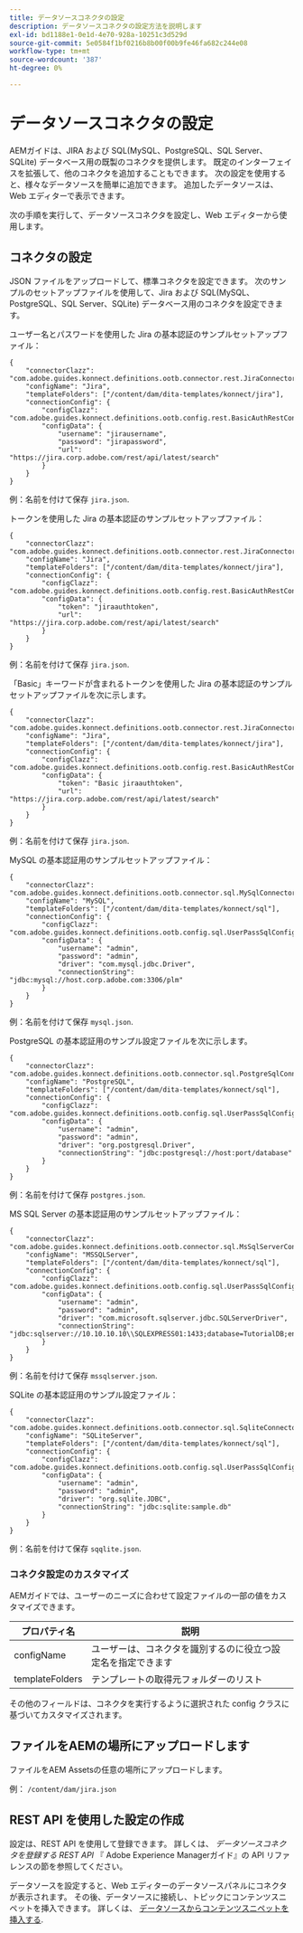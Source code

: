 ```yaml
---
title: データソースコネクタの設定
description: データソースコネクタの設定方法を説明します
exl-id: bd1188e1-0e1d-4e70-928a-10251c3d529d
source-git-commit: 5e0584f1bf0216b8b00f00b9fe46fa682c244e08
workflow-type: tm+mt
source-wordcount: '387'
ht-degree: 0%

---
```


# データソースコネクタの設定

AEMガイドは、JIRA および SQL(MySQL、PostgreSQL、SQL Server、SQLite) データベース用の既製のコネクタを提供します。 既定のインターフェイスを拡張して、他のコネクタを追加することもできます。 次の設定を使用すると、様々なデータソースを簡単に追加できます。 追加したデータソースは、Web エディターで表示できます。

次の手順を実行して、データソースコネクタを設定し、Web エディターから使用します。

## コネクタの設定

JSON ファイルをアップロードして、標準コネクタを設定できます。 次のサンプルのセットアップファイルを使用して、Jira および SQL(MySQL、PostgreSQL、SQL Server、SQLite) データベース用のコネクタを設定できます。

ユーザー名とパスワードを使用した Jira の基本認証のサンプルセットアップファイル：

```
{
	"connectorClazz": "com.adobe.guides.konnect.definitions.ootb.connector.rest.JiraConnector",
	"configName": "Jira",
	"templateFolders": ["/content/dam/dita-templates/konnect/jira"],
	"connectionConfig": {
		"configClazz": "com.adobe.guides.konnect.definitions.ootb.config.rest.BasicAuthRestConfig",
		"configData": {
			"username": "jirausername",
			"password": "jirapassword",
			"url": "https://jira.corp.adobe.com/rest/api/latest/search"
		}
	}
}
```

例：名前を付けて保存 `jira.json`.

トークンを使用した Jira の基本認証のサンプルセットアップファイル：

```
{
	"connectorClazz": "com.adobe.guides.konnect.definitions.ootb.connector.rest.JiraConnector",
	"configName": "Jira",
	"templateFolders": ["/content/dam/dita-templates/konnect/jira"],
	"connectionConfig": {
		"configClazz": "com.adobe.guides.konnect.definitions.ootb.config.rest.BasicAuthRestConfig",
		"configData": {
			"token": "jiraauthtoken",
			"url": "https://jira.corp.adobe.com/rest/api/latest/search"
		}
	}
}
```

例：名前を付けて保存 `jira.json`.

「Basic」キーワードが含まれるトークンを使用した Jira の基本認証のサンプルセットアップファイルを次に示します。

```
{
	"connectorClazz": "com.adobe.guides.konnect.definitions.ootb.connector.rest.JiraConnector",
	"configName": "Jira",
	"templateFolders": ["/content/dam/dita-templates/konnect/jira"],
	"connectionConfig": {
		"configClazz": "com.adobe.guides.konnect.definitions.ootb.config.rest.BasicAuthRestConfig",
		"configData": {
			"token": "Basic jiraauthtoken",
			"url": "https://jira.corp.adobe.com/rest/api/latest/search"
		}
	}
}
```

例：名前を付けて保存 `jira.json`.

MySQL の基本認証用のサンプルセットアップファイル：

```
{
	"connectorClazz": "com.adobe.guides.konnect.definitions.ootb.connector.sql.MySqlConnector",
	"configName": "MySQL",
	"templateFolders": ["/content/dam/dita-templates/konnect/sql"],
	"connectionConfig": {
		"configClazz": "com.adobe.guides.konnect.definitions.ootb.config.sql.UserPassSqlConfig",
		"configData": {
			"username": "admin",
			"password": "admin",
			"driver": "com.mysql.jdbc.Driver",
			"connectionString": "jdbc:mysql://host.corp.adobe.com:3306/plm"
		}
	}
}
```

例：名前を付けて保存 `mysql.json`.

PostgreSQL の基本認証用のサンプル設定ファイルを次に示します。

```
{
	"connectorClazz": "com.adobe.guides.konnect.definitions.ootb.connector.sql.PostgreSqlConnector",
	"configName": "PostgreSQL",
	"templateFolders": ["/content/dam/dita-templates/konnect/sql"],
	"connectionConfig": {
		"configClazz": "com.adobe.guides.konnect.definitions.ootb.config.sql.UserPassSqlConfig",
		"configData": {
			"username": "admin",
			"password": "admin",
			"driver": "org.postgresql.Driver",
			"connectionString": "jdbc:postgresql://host:port/database"
		}
	}
}
```

例：名前を付けて保存 `postgres.json`.

MS SQL Server の基本認証用のサンプルセットアップファイル：

```
{
	"connectorClazz": "com.adobe.guides.konnect.definitions.ootb.connector.sql.MsSqlServerConnector",
	"configName": "MSSQLServer",
	"templateFolders": ["/content/dam/dita-templates/konnect/sql"],
	"connectionConfig": {
		"configClazz": "com.adobe.guides.konnect.definitions.ootb.config.sql.UserPassSqlConfig",
		"configData": {
			"username": "admin",
			"password": "admin",
			"driver": "com.microsoft.sqlserver.jdbc.SQLServerDriver",
			"connectionString": "jdbc:sqlserver://10.10.10.10\\SQLEXPRESS01:1433;database=TutorialDB;encrypt=false;trustServerCertificate=true"
		}
	}
}
```

例：名前を付けて保存 `mssqlserver.json`.

SQLite の基本認証用のサンプル設定ファイル：

```
{
	"connectorClazz": "com.adobe.guides.konnect.definitions.ootb.connector.sql.SqliteConnector",
	"configName": "SQLiteServer",
	"templateFolders": ["/content/dam/dita-templates/konnect/sql"],
	"connectionConfig": {
		"configClazz": "com.adobe.guides.konnect.definitions.ootb.config.sql.UserPassSqlConfig",
		"configData": {
			"username": "admin",
			"password": "admin",
			"driver": "org.sqlite.JDBC",
			"connectionString": "jdbc:sqlite:sample.db"
		}
	}
}
```

例：名前を付けて保存 `sqqlite.json`.

### コネクタ設定のカスタマイズ

AEMガイドでは、ユーザーのニーズに合わせて設定ファイルの一部の値をカスタマイズできます。

| プロパティ名 | 説明 |
|---|---|
| configName | ユーザーは、コネクタを識別するのに役立つ設定名を指定できます |
| templateFolders | テンプレートの取得元フォルダーのリスト |

その他のフィールドは、コネクタを実行するように選択された config クラスに基づいてカスタマイズされます。

## ファイルをAEMの場所にアップロードします

ファイルをAEM Assetsの任意の場所にアップロードします。

例：  `/content/dam/jira.json`

## REST API を使用した設定の作成

設定は、REST API を使用して登録できます。 詳しくは、 *データソースコネクタを登録する REST API* 『 Adobe Experience Managerガイド』の API リファレンスの節を参照してください。

データソースを設定すると、Web エディターのデータソースパネルにコネクタが表示されます。 その後、データソースに接続し、トピックにコンテンツスニペットを挿入できます。 詳しくは、 [データソースからコンテンツスニペットを挿入する](../user-guide/web-editor-content-snippet.md).
